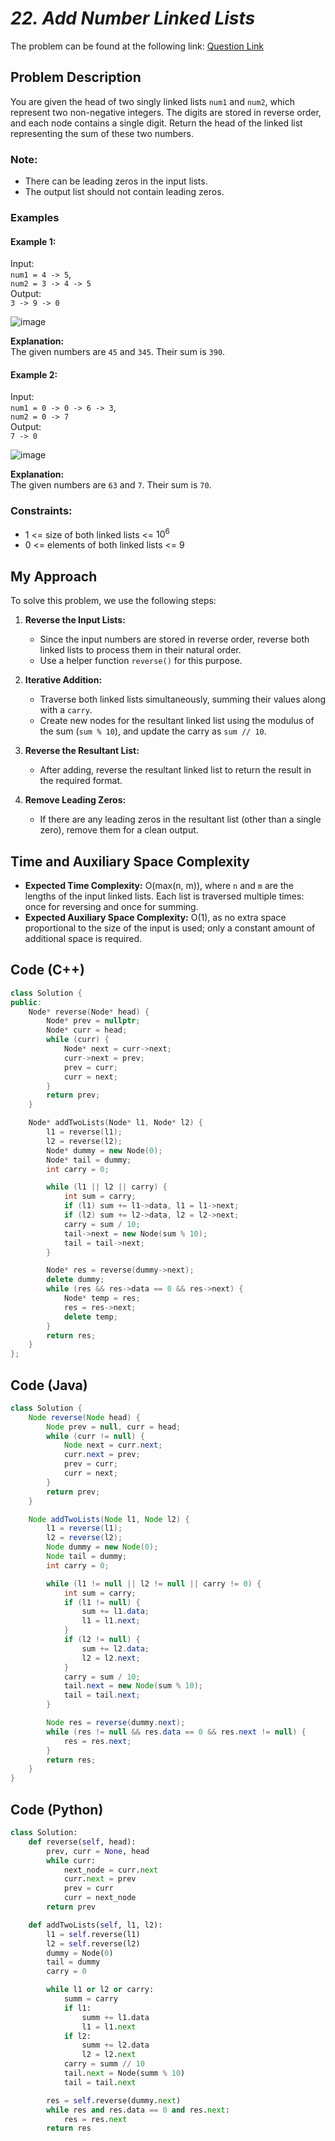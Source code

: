 # *22. Add Number Linked Lists*

The problem can be found at the following link: [Question Link](https://www.geeksforgeeks.org/problems/add-two-numbers-represented-by-linked-lists/1)



## **Problem Description**

You are given the head of two singly linked lists `num1` and `num2`, which represent two non-negative integers. The digits are stored in reverse order, and each node contains a single digit. Return the head of the linked list representing the sum of these two numbers.

### **Note:**
- There can be leading zeros in the input lists.
- The output list should not contain leading zeros.



### **Examples**

#### **Example 1:**
Input:  
`num1 = 4 -> 5`,  
`num2 = 3 -> 4 -> 5`  
Output:  
`3 -> 9 -> 0` 

![image](https://github.com/user-attachments/assets/cda1862f-a116-4e5e-bbe0-1a4826b5c9ab)

**Explanation:**  
The given numbers are `45` and `345`. Their sum is `390`.

#### **Example 2:**
Input:  
`num1 = 0 -> 0 -> 6 -> 3`,  
`num2 = 0 -> 7`  
Output:  
`7 -> 0`  

![image](https://github.com/user-attachments/assets/192b5c6c-1a45-40d7-8387-bc771a9a04a4)

**Explanation:**  
The given numbers are `63` and `7`. Their sum is `70`.


### Constraints:
- 1 <= size of both linked lists <= $10^6$
- 0 <= elements of both linked lists <= 9

## **My Approach**

To solve this problem, we use the following steps:

1. **Reverse the Input Lists:**
   - Since the input numbers are stored in reverse order, reverse both linked lists to process them in their natural order.
   - Use a helper function `reverse()` for this purpose.

2. **Iterative Addition:**
   - Traverse both linked lists simultaneously, summing their values along with a `carry`.
   - Create new nodes for the resultant linked list using the modulus of the sum (`sum % 10`), and update the carry as `sum // 10`.

3. **Reverse the Resultant List:**
   - After adding, reverse the resultant linked list to return the result in the required format.

4. **Remove Leading Zeros:**
   - If there are any leading zeros in the resultant list (other than a single zero), remove them for a clean output.



## **Time and Auxiliary Space Complexity**

- **Expected Time Complexity:** O(max(n, m)), where `n` and `m` are the lengths of the input linked lists. Each list is traversed multiple times: once for reversing and once for summing.  
- **Expected Auxiliary Space Complexity:** O(1), as no extra space proportional to the size of the input is used; only a constant amount of additional space is required.




## Code (C++)
```cpp
class Solution {
public:
    Node* reverse(Node* head) {
        Node* prev = nullptr;
        Node* curr = head;
        while (curr) {
            Node* next = curr->next;
            curr->next = prev;
            prev = curr;
            curr = next;
        }
        return prev;
    }

    Node* addTwoLists(Node* l1, Node* l2) {
        l1 = reverse(l1);
        l2 = reverse(l2);
        Node* dummy = new Node(0);
        Node* tail = dummy;
        int carry = 0;

        while (l1 || l2 || carry) {
            int sum = carry;
            if (l1) sum += l1->data, l1 = l1->next;
            if (l2) sum += l2->data, l2 = l2->next;
            carry = sum / 10;
            tail->next = new Node(sum % 10);
            tail = tail->next;
        }

        Node* res = reverse(dummy->next);
        delete dummy;
        while (res && res->data == 0 && res->next) {
            Node* temp = res;
            res = res->next;
            delete temp;
        }
        return res;
    }
};
```

## Code (Java)
```java
class Solution {
    Node reverse(Node head) {
        Node prev = null, curr = head;
        while (curr != null) {
            Node next = curr.next;
            curr.next = prev;
            prev = curr;
            curr = next;
        }
        return prev;
    }

    Node addTwoLists(Node l1, Node l2) {
        l1 = reverse(l1);
        l2 = reverse(l2);
        Node dummy = new Node(0);
        Node tail = dummy;
        int carry = 0;

        while (l1 != null || l2 != null || carry != 0) {
            int sum = carry;
            if (l1 != null) {
                sum += l1.data;
                l1 = l1.next;
            }
            if (l2 != null) {
                sum += l2.data;
                l2 = l2.next;
            }
            carry = sum / 10;
            tail.next = new Node(sum % 10);
            tail = tail.next;
        }

        Node res = reverse(dummy.next);
        while (res != null && res.data == 0 && res.next != null) {
            res = res.next;
        }
        return res;
    }
}
```

## Code (Python)
```python
class Solution:
    def reverse(self, head):
        prev, curr = None, head
        while curr:
            next_node = curr.next
            curr.next = prev
            prev = curr
            curr = next_node
        return prev

    def addTwoLists(self, l1, l2):
        l1 = self.reverse(l1)
        l2 = self.reverse(l2)
        dummy = Node(0)
        tail = dummy
        carry = 0

        while l1 or l2 or carry:
            summ = carry
            if l1:
                summ += l1.data
                l1 = l1.next
            if l2:
                summ += l2.data
                l2 = l2.next
            carry = summ // 10
            tail.next = Node(summ % 10)
            tail = tail.next

        res = self.reverse(dummy.next)
        while res and res.data == 0 and res.next:
            res = res.next
        return res
```

